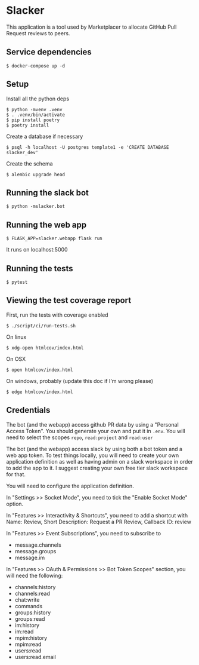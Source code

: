 Slacker
=======

This application is a tool used by Marketplacer to allocate GitHub
Pull Request reviews to peers.


Service dependencies
--------------------

    $ docker-compose up -d

Setup
-----

Install all the python deps

    $ python -mvenv .venv
    $ . .venv/bin/activate
    $ pip install poetry
    $ poetry install

Create a database if necessary

    $ psql -h localhost -U postgres template1 -e 'CREATE DATABASE slacker_dev'

Create the schema

    $ alembic upgrade head

Running the slack bot
---------------------

    $ python -mslacker.bot

Running the web app
-------------------

    $ FLASK_APP=slacker.webapp flask run

It runs on localhost:5000

Running the tests
-----------------

    $ pytest

Viewing the test coverage report
--------------------------------

First, run the tests with coverage enabled

    $ ./script/ci/run-tests.sh

On linux

    $ xdg-open htmlcov/index.html

On OSX

    $ open htmlcov/index.html

On windows, probably (update this doc if I'm wrong please)

    $ edge htmlcov/index.html

Credentials
-----------

The bot (and the webapp) access github PR data by using a "Personal
Access Token". You should generate your own and put it in `.env`. You
will need to select the scopes `repo`, `read:project` and `read:user`

The bot (and the webapp) access slack by using both a bot token and a
web app token. To test things locally, you will need to create your
own application definition as well as having admin on a slack
workspace in order to add the app to it. I suggest creating your own
free tier slack workspace for that.

You will need to configure the application definition.

In "Settings >> Socket Mode", you need to tick the "Enable Socket
Mode" option.

In "Features >> Interactivity & Shortcuts", you need to add a shortcut
with Name: Review, Short Description: Request a PR Review, Callback
ID: review

In "Features >> Event Subscriptions", you need to subscribe to

 * message.channels
 * message.groups
 * message.im

In "Features >> OAuth & Permissions >> Bot Token Scopes" section, you
will need the following:

 * channels:history
 * channels:read
 * chat:write
 * commands
 * groups:history
 * groups:read
 * im:history
 * im:read
 * mpim:history
 * mpim:read
 * users:read
 * users:read.email

